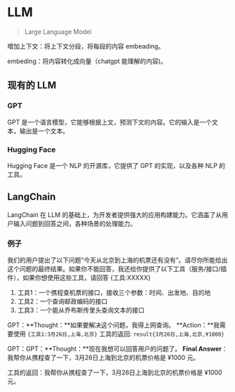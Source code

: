 # LLM
> Large Language Model

增加上下文：将上下文分段，将每段的内容 embeading。

embeding：将内容转化成向量（chatgpt 能理解的内容)。

## 现有的 LLM
### GPT
GPT 是一个语言模型，它能够根据上文，预测下文的内容。它的输入是一个文本，输出是一个文本。

### Hugging Face
Hugging Face 是一个 NLP 的开源库，它提供了 GPT 的实现，以及各种 NLP 的工具。

## LangChain
LangChain 在 LLM 的基础上，为开发者提供强大的应用构建能力。它涵盖了从用户输入问题到回答之间，各种场景的处理能力。

### 例子
我们的用户提出了以下问题“今天从北京到上海的机票还有没有”。请尽你所能给出这个问题的最终结果。如果你不能回答，我还给你提供了以下工具（服务/接口/插件），如果你想使用这些工具，请回答 {工具:XXXXX}

1. 工具1：一个携程查机票的接口，接收三个参数：时间、出发地、目的地
2. 工具2：一个查询邮政编码的接口
3. 工具3：一个能从乔布斯传里头查询文本的接口

GPT：**Thought：**如果要解决这个问题，我得上网查询。
**Action：**我需要使用 `{工具1:3月26日,上海,北京}`
工具的返回: `result{3月26日,上海,北京,¥1000}`

GPT：GPT：**Thought：**现在我想可以回答用户的问题了。
**Final Answer**：我帮你从携程查了一下，3月26日上海到北京的机票价格是 ¥1000 元。

工具的返回：我帮你从携程查了一下，3月26日上海到北京的机票价格是 ¥1000 元。

